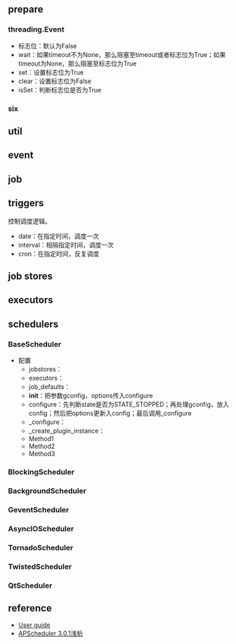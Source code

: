 ## prepare

### threading.Event

- 标志位：默认为False
- wait：如果timeout不为None，那么阻塞至timeout或者标志位为True；如果timeout为None，那么阻塞至标志位为True
- set：设置标志位为True
- clear：设置标志位为False
- isSet：判断标志位是否为True

### six

## util

## event

## job

## triggers

控制调度逻辑。

- date：在指定时间，调度一次
- interval：相隔指定时间，调度一次
- cron：在指定时间，反复调度

## job stores

## executors

## schedulers

### BaseScheduler

- 配置
  - jobstores：
  - executors：
  - job_defaults：
  - __init__：把参数gconfig，options传入configure
  - configure：先判断state是否为STATE_STOPPED；再处理gconfig，放入config；然后把options更新入config；最后调用_configure
  - _configure：
  - _create_plugin_instance：
  - Method1
  - Method2
  - Method3
  
### BlockingScheduler

### BackgroundScheduler

### GeventScheduler

### AsyncIOScheduler

### TornadoScheduler

### TwistedScheduler

### QtScheduler

## reference

- [User guide](http://apscheduler.readthedocs.io/en/latest/userguide.html)
- [APScheduler 3.0.1浅析](http://www.cnblogs.com/quijote/p/4385774.html)